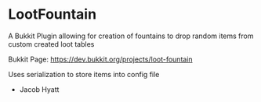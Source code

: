 # LootFountain
A Bukkit Plugin allowing for creation of fountains to drop random items from custom created loot tables

Bukkit Page: https://dev.bukkit.org/projects/loot-fountain

Uses serialization to store items into config file

- Jacob Hyatt
